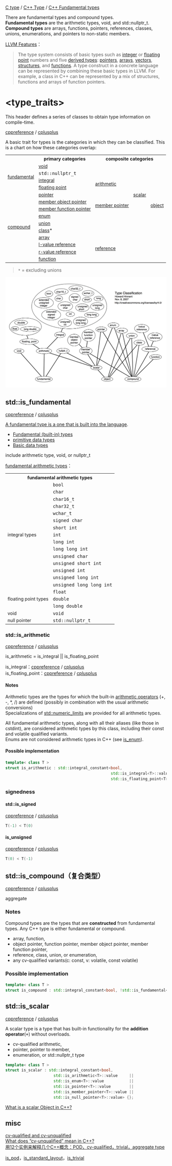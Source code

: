 
[C type](http://en.cppreference.com/w/c/language/type) / [C++ Type](http://en.cppreference.com/w/cpp/language/type) / [C++ Fundamental types](http://en.cppreference.com/w/cpp/language/types)  

There are fundamental types and compound types.  
**Fundamental types** are the arithmetic types, void, and std::nullptr_t.  
**Compound types** are arrays, functions, pointers, references, classes, unions, enumerations, and pointers to non-static members.  

[LLVM Features](https://en.wikipedia.org/wiki/LLVM)：

> The type system consists of basic types such as [integer](https://en.wikipedia.org/wiki/Integer_(computer_science)) or [floating point](https://en.wikipedia.org/wiki/Floating_point) numbers and five [derived types](https://en.wikipedia.org/wiki/Composite_data_type): [pointers](https://en.wikipedia.org/wiki/Pointer_(computer_programming)), [arrays](https://en.wikipedia.org/wiki/Array_data_structure), [vectors](https://en.wikipedia.org/wiki/Array_data_type), [structures](https://en.wikipedia.org/wiki/Record_(computer_science)), and [functions](https://en.wikipedia.org/wiki/Function_(programming)). A type construct in a concrete language can be represented by combining these basic types in LLVM. For example, a class in C++ can be represented by a mix of structures, functions and arrays of function pointers. 

# <type_traits>
This header defines a series of classes to obtain type information on compile-time.

[cppreference](http://en.cppreference.com/w/cpp/header/type_traits) / [cplusplus](http://www.cplusplus.com/reference/type_traits/)  

A basic trait for types is the categories in which they can be classified. This is a chart on how these categories overlap:

<table class="boxed"><tr><th></th><th>primary categories</th><th colspan="3">composite categories</th></tr>
<tr><td rowspan="4"><a href="/is_fundamental">fundamental</a></td><td><a href="/is_void">void</a></td><td></td><td></td><td></td></tr>
<tr><td><tt>std::nullptr_t</tt></td><td></td><td rowspan="7"><a href="/is_scalar">scalar</a></td><td rowspan="10"><a href="/is_object">object</a></td></tr>
<tr><td><a href="/is_integral">integral</a></td><td rowspan="2"><a href="/is_arithmetic">arithmetic</a></td></tr>
<tr><td><a href="/is_floating_point">floating point</a></td></tr>
<tr><td rowspan="10"><a href="/is_compound">compound</a></td><td><a href="/is_pointer">pointer</a></td><td></td></tr>
<tr><td><a href="/is_member_object_pointer">member object pointer</a></td><td rowspan="2"><a href="/is_member_pointer">member pointer</a></td></tr>
<tr><td><a href="/is_member_function_pointer">member function pointer</a></td></tr>
<tr><td><a href="/is_enum">enum</a></td><td></td></tr>
<tr><td><a href="/is_union">union</a></td><td></td><td></td></tr>
<tr><td><a href="/is_class">class</a><span title="(a class that is not a union)">*</span></td><td></td><td></td></tr>
<tr><td><a href="/is_array">array</a></td><td></td><td></td></tr>
<tr><td><a href="/is_lvalue_reference">l-value reference</a></td><td rowspan="2"><a href="/is_reference">reference</a></td><td></td><td></td></tr>
<tr><td><a href="/is_rvalue_reference">r-value reference</a></td><td></td><td></td></tr>
<tr><td><a href="/is_function">function</a></td><td></td><td></td><td></td></tr>
</table>

> `*` = excluding unions

![TypeHiearchy](../images/Type-Classification.jpg)

## std::is_fundamental
[cppreference](http://en.cppreference.com/w/cpp/types/is_fundamental) / [cplusplus](http://www.cplusplus.com/reference/type_traits/is_fundamental/)

[A fundamental type is a one that is built into the language](http://www.msg.ucsf.edu/local/programs/IBM_Compilers/C:C++/html/language/ref/clrc03simple_type_specifiers.ht).

- [Fundamental (built-in) types](https://msdn.microsoft.com/en-us/library/hh279663.aspx)  
- [primitive data types](http://helpcentreonline.com/article/primitiv_console_gcc_framhtml.html)  
- [Basic data types](http://www.keil.com/support/man/docs/armcc/armcc_chr1359125009502.htm)  

include arithmetic type, void, or nullptr_t

[fundamental arithmetic types](http://www.cplusplus.com/reference/type_traits/is_fundamental/)：

<table class="boxed">
<tr><th colspan="2">fundamental arithmetic types</th></tr>
<tr><td rowspan="15">integral types</td><td><tt>bool</tt></td></tr>
<tr><td><tt>char</tt></td></tr>
<tr><td><tt>char16_t</tt></td></tr>
<tr><td><tt>char32_t</tt></td></tr>
<tr><td><tt>wchar_t</tt></td></tr>
<tr><td><tt>signed char</tt></td></tr>
<tr><td><tt>short int</tt></td></tr>
<tr><td><tt>int</tt></td></tr>
<tr><td><tt>long int</tt></td></tr>
<tr><td><tt>long long int</tt></td></tr>
<tr><td><tt>unsigned char</tt></td></tr>
<tr><td><tt>unsigned short int</tt></td></tr>
<tr><td><tt>unsigned int</tt></td></tr>
<tr><td><tt>unsigned long int</tt></td></tr>
<tr><td><tt>unsigned long long int</tt></td></tr>
<tr><td rowspan="3">floating point types</td><td><tt>float</tt></td></tr>
<tr><td><tt>double</tt></td></tr>
<tr><td><tt>long double</tt></td></tr>
<tr><td>void</td><td><tt>void</tt></td></tr>
<tr><td>null pointer</td><td><tt>std::nullptr_t</tt></td></tr>
</table>

### std::is_arithmetic
[cppreference](http://en.cppreference.com/w/cpp/types/is_arithmetic) / [cplusplus](http://www.cplusplus.com/reference/type_traits/is_arithmetic/)

is_arithmetic = is_integral || is_floating_point

is_integral：[cppreference](http://en.cppreference.com/w/cpp/types/is_integral) /  [cplusplus](http://www.cplusplus.com/reference/type_traits/is_integral/)  
is_floating_point：[cppreference](http://en.cppreference.com/w/cpp/types/is_floating_point) / [cplusplus](http://www.cplusplus.com/reference/type_traits/is_floating_point/)  

#### Notes
Arithmetic types are the types for which the built-in [arithmetic operators](http://en.cppreference.com/w/cpp/language/operator_arithmetic) (+, -, *, /) are defined (possibly in combination with the usual arithmetic conversions)  
Specializations of [std::numeric_limits](http://en.cppreference.com/w/cpp/types/numeric_limits) are provided for all arithmetic types.

All fundamental arithmetic types, along with all their aliases (like those in cstdint), are considered arithmetic types by this class, including their const and volatile qualified variants.  
Enums are not considered arithmetic types in C++ (see [is_enum](http://www.cplusplus.com/is_enum)).

#### Possible implementation

```CPP
template< class T >
struct is_arithmetic : std::integral_constant<bool,
                                              std::is_integral<T>::value ||
                                              std::is_floating_point<T>::value> {};
```

### signedness
#### std::is_signed
[cppreference](http://en.cppreference.com/w/cpp/types/is_signed) / [cplusplus](http://www.cplusplus.com/reference/type_traits/is_signed/)  

```CPP
T(-1) < T(0)
```

#### is_unsigned
[cppreference](http://en.cppreference.com/w/cpp/types/is_unsigned) / [cplusplus](http://www.cplusplus.com/reference/type_traits/is_unsigned/)  

```CPP
T(0) < T(-1)
```

## std::is_compound（复合类型）
[cppreference](http://en.cppreference.com/w/cpp/types/is_compound) / [cplusplus](http://www.cplusplus.com/reference/type_traits/is_compound/)

aggregate

### Notes
Compound types are the types that are **constructed** from fundamental types. 
Any C++ type is either fundamental or compound.

- array, function,   
- object pointer, function pointer, member object pointer, member function pointer,   
- reference, class, union, or enumeration,   
- any cv-qualified variants(c: const, v: volatile, const volatile)  

### Possible implementation

```CPP
template< class T >
struct is_compound : std::integral_constant<bool, !std::is_fundamental<T>::value> {};
```

## std::is_scalar
[cppreference](http://en.cppreference.com/w/cpp/types/is_scalar) / [cplusplus](http://www.cplusplus.com/reference/type_traits/is_scalar/)

A scalar type is a type that has built-in functionality for the **addition operator**(<kbd>+</kbd>) without overloads.

- cv-qualified arithmetic,  
- pointer, pointer to member,   
- enumeration, or std::nullptr_t type  
 
```CPP
template< class T >
struct is_scalar : std::integral_constant<bool,
                     std::is_arithmetic<T>::value     ||
                     std::is_enum<T>::value           ||
                     std::is_pointer<T>::value        ||
                     std::is_member_pointer<T>::value ||
                     std::is_null_pointer<T>::value> {};
```

[What is a scalar Object in C++?](https://stackoverflow.com/questions/14821936/what-is-a-scalar-object-in-c)

## misc
[cv-qualified and cv-unqualified](http://blog.csdn.net/asongnic/article/details/4571418)  
[What does “cv-unqualified” mean in C++?](https://stackoverflow.com/questions/15413037/what-does-cv-unqualified-mean-in-c)  
[用12个实例来解释几个C++概念：POD，cv-qualified，trivial，aggregate type](http://blog.csdn.net/aladdina/article/details/3953552)  

[is_pod](http://www.cplusplus.com/reference/type_traits/is_pod/)，[is_standard_layout](http://www.cplusplus.com/reference/type_traits/is_standard_layout/)，[is_trivial](http://www.cplusplus.com/reference/type_traits/is_trivial/)
